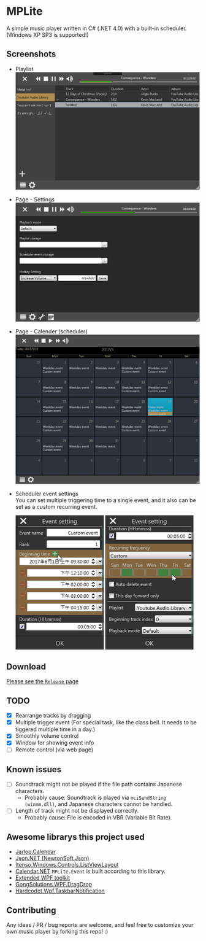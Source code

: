# MPLite
A simple music player written in C# (.NET 4.0) with a built-in scheduler.  
(Windows XP SP3 is supported!)

## Screenshots
* Playlist  
![](screenshots/ss_Player.png)

* Page - Settings  
![](screenshots/ss_Settings.png)

* Page - Calender (scheduler)  
![](screenshots/ss_Calendar.png)

* Scheduler event settings  
You can set multiple triggering time to a single event, and it also can be set as a custom recurring event.  

    ![](screenshots/ss_EventSetting_01.png)  ![](screenshots/ss_EventSetting_02.png)

## Download
[Please see the `Release` page](https://github.com/NaleRaphael/MPLite/releases)

## TODO
- [x] Rearrange tracks by dragging
- [x] Multiple trigger event (For special task, like the class bell. It needs to be tiggered multiple time in a day.)
- [x] Smoothly volume control
- [x] Window for showing event info
- [ ] Remote control (via web page)

## Known issues
- [ ] Soundtrack might not be played if the file path contains Japanese characters.
    - Probably cause: Soundtrack is played via `mciSendString (winmm.dll)`, and Japanese characters cannot be handled.
- [ ] Length of track might not be displayed correctly.
    - Probably cause: File is encoded in VBR (Variable Bit Rate).

## Awesome librarys this project used
- [Jarloo.Calendar](http://www.jarloo.com/wpf-calendar-control/)
- [Json.NET (NewtonSoft.Json)](http://www.newtonsoft.com/json)
- [Itenso.Windows.Controls.ListViewLayout](https://www.codeproject.com/Articles/25058/ListView-Layout-Manager)
- [Calendar.NET](https://www.codeproject.com/Articles/378900/Calendar-NET) `MPLite.Event` is built according to this library.
- [Extended WPF toolkit](http://wpftoolkit.codeplex.com/)
- [GongSolutions.WPF.DragDrop](https://github.com/punker76/gong-wpf-dragdrop)
- [Hardcodet.Wpf.TaskbarNotification](http://www.hardcodet.net/wpf-notifyicon)

## Contributing
Any ideas / PR / bug reports are welcome, and feel free to customize your own music player by forking this repo! :)
